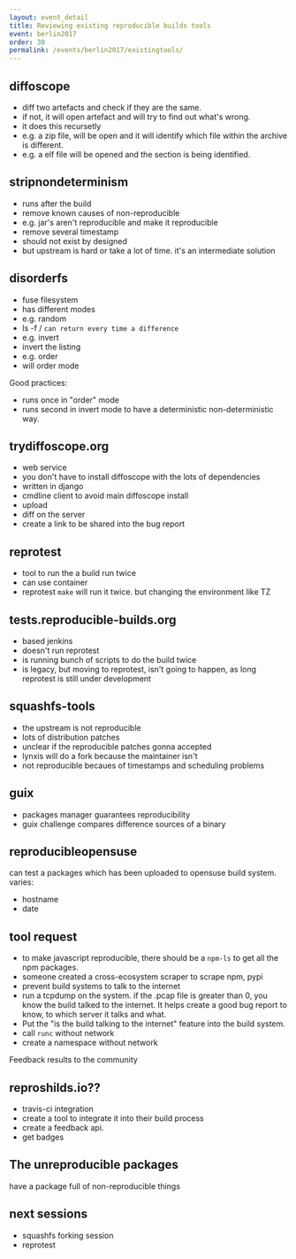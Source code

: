 ```yaml
---
layout: event_detail
title: Reviewing existing reproducible builds tools
event: berlin2017
order: 30
permalink: /events/berlin2017/existingtools/
---
```


diffoscope
----------

- diff two artefacts and check if they are the same.
- if not, it will open artefact and will try to find out what's wrong.
- it does this recursetly
- e.g. a zip file, will be open and it will identify which file within the archive is different.
- e.g. a elf file will be opened and the section is being identified.

stripnondeterminism
-------------------

- runs after the build
- remove known causes of non-reproducible
- e.g. jar's aren't reproducible and make it reproducible
- remove several timestamp
- should not exist by designed
- but upstream is hard or take a lot of time. it's an intermediate solution

disorderfs
----------

- fuse filesystem
- has different modes
- e.g. random
- ls -f / `can return every time a difference`
- e.g. invert
- invert the listing
- e.g. order
- will order mode

Good practices:
- runs once in "order" mode
- runs second in invert mode to have a deterministic non-deterministic way.

trydiffoscope.org
-----------------

- web service
- you don't have to install diffoscope with the lots of dependencies
- written in django
- cmdline client to avoid main diffoscope install
- upload
- diff on the server
- create a link to be shared into the bug report

reprotest
---------
- tool to run the a build run twice
- can use container
- reprotest `make` will run it twice. but changing the environment like TZ

tests.reproducible-builds.org
-----------------------------
- based jenkins
- doesn't run reprotest
- is running bunch of scripts to do the build twice
- is legacy, but moving to reprotest, isn't going to happen, as long reprotest is still under development

squashfs-tools
--------------
- the upstream is not reproducible
- lots of distribution patches
- unclear if the reproducible patches gonna accepted
- lynxis will do a fork because the maintainer isn't 
- not reproducible becaues of timestamps and scheduling problems

guix
-----
- packages manager guarantees reproducibility
- guix challenge compares difference sources of a binary

reproducibleopensuse
--------------------
can test a packages which has been uploaded to opensuse build system.
varies:
- hostname
- date

tool request
------------
- to make javascript reproducible, there should be a `npm-ls` to get all the npm packages.
- someone created a cross-ecosystem scraper to scrape npm, pypi
- prevent build systems to talk to the internet
- run a tcpdump on the system. if the .pcap file is greater than 0, you know the build talked to the internet. It helps create a good bug report to know, to which server it talks and what.
- Put the "is the build talking to the internet" feature into the build system.
- call `runc` without network
- create a namespace without network

Feedback results to the community

reproshilds.io??
--------------
- travis-ci integration
- create a tool to integrate it into their build process
- create a feedback api.
- get badges

The unreproducible packages
--------------------------
have a package full of non-reproducible things

next sessions
------------
- squashfs forking session
- reprotest

